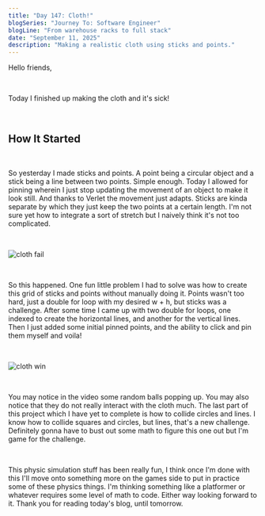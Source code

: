 ```yaml
---
title: "Day 147: Cloth!"
blogSeries: "Journey To: Software Engineer"
blogLine: "From warehouse racks to full stack"
date: "September 11, 2025"
description: "Making a realistic cloth using sticks and points."
---
```


Hello friends,

<br>

Today I finished up making the cloth and it's sick!

<br>

## How It Started

<br>

So yesterday I made sticks and points. A point being a circular object and a stick being a line between two points. Simple enough. Today I allowed for pinning wherein I just stop updating the movement of an object to make it look still. And thanks to Verlet the movement just adapts. Sticks are kinda separate by which they just keep the two points at a certain length. I'm not sure yet how to integrate a sort of stretch but I naively think it's not too complicated.

<br>

![cloth fail](/images/day147/cloth.gif)

<br>

So this happened. One fun little problem I had to solve was how to create this grid of sticks and points without manually doing it. Points wasn't too hard, just a double for loop with my desired w + h, but sticks was a challenge. After some time I came up with two double for loops, one indexed to create the horizontal lines, and another for the vertical lines. Then I just added some initial pinned points, and the ability to click and pin them myself and voila!

<br>

![cloth win](/images/day147/cloth2.gif)

<br>

You may notice in the video some random balls popping up. You may also notice that they do not really interact with the cloth much. The last part of this project which I have yet to complete is how to collide circles and lines. I know how to collide squares and circles, but lines, that's a new challenge. Definitely gonna have to bust out some math to figure this one out but I'm game for the challenge. 

<br>

This physic simulation stuff has been really fun, I think once I'm done with this I'll move onto something more on the games side to put in practice some of these physics things. I'm thinking something like a platformer or whatever requires some level of math to code. Either way looking forward to it. Thank you for reading today's blog, until tomorrow.